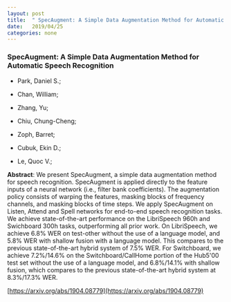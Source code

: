 ```yaml
---
layout: post
title:  " SpecAugment: A Simple Data Augmentation Method for Automatic Speech Recognition"
date:   2019/04/25
categories: none
---
```




### SpecAugment: A Simple Data Augmentation Method for Automatic Speech Recognition



* Park, Daniel S.; 

* Chan, William; 

* Zhang, Yu; 

* Chiu, Chung-Cheng; 

* Zoph, Barret; 

* Cubuk, Ekin D.; 

* Le, Quoc V.; 





**Abstract**:  We present SpecAugment, a simple data augmentation method for speech recognition. SpecAugment is applied directly to the feature inputs of a neural network (i.e., filter bank coefficients). The augmentation policy consists of warping the features, masking blocks of frequency channels, and masking blocks of time steps. We apply SpecAugment on Listen, Attend and Spell networks for end-to-end speech recognition tasks. We achieve state-of-the-art performance on the LibriSpeech 960h and Swichboard 300h tasks, outperforming all prior work. On LibriSpeech, we achieve 6.8% WER on test-other without the use of a language model, and 5.8% WER with shallow fusion with a language model. This compares to the previous state-of-the-art hybrid system of 7.5% WER. For Switchboard, we achieve 7.2%/14.6% on the Switchboard/CallHome portion of the Hub5&#39;00 test set without the use of a language model, and 6.8%/14.1% with shallow fusion, which compares to the previous state-of-the-art hybrid system at 8.3%/17.3% WER. 



 [https://arxiv.org/abs/1904.08779](https://arxiv.org/abs/1904.08779) 

